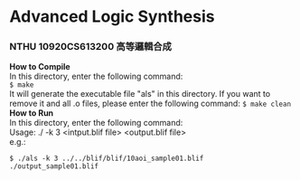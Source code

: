 # Advanced Logic Synthesis
### NTHU 10920CS613200 高等邏輯合成


**How to Compile**  
    In this directory, enter the following command:   
    ```
    $ make  
    ```   
    It will generate the executable file "als" in this directory.
    If you want to remove it and all .o files, please enter the following command:
    ```
    $ make clean
    ```
**How to Run**  
    In this directory, enter the following command:   
    Usage: ./<exe> -k 3  <intput.blif file>  <output.blif file>  
    e.g.:
    
    $ ./als -k 3 ../../blif/blif/10aoi_sample01.blif ./output_sample01.blif
